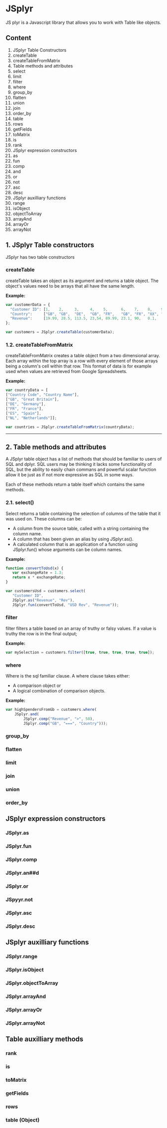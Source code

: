 # JSplyr
JS plyr is a Javascript library that allows you to work with Table like objects.

## Content

 1. JSplyr Table Constructors
   1. createTable
   2. createTableFromMatrix
 2. Table methods and attributes
   1. select
   2. limit
   3. filter
   4. where
   5. group_by
   6. flatten
   7. union
   8. join
   9. order_by
   10. table
   11. rows
   12. getFields
   13. toMatrix
   14. is
   15. rank
 3. JSplyr expression constructors
   1. as
   2. fun
   3. comp
   4. and
   5. or
   6. not
   7. asc
   7. desc
 4. JSplyr auxilliary functions
   1. range
   2. isObject
   3. objectToArray
   4. arrayAnd
   5. arrayOr
   6. arrayNot

## 1. JSplyr Table constructors
JSplyr has two table constructors

### createTable
createTable takes an object as its argument and returns a table object.
The object's values need to be arrays that all have the same length.

**Example:**
```javascript
var customerData = {
  "Customer ID": [1,    2,     3,     4,    5,      6,    7,    8,    9,    10],
  "Country":     ["GB", "GB",  "DE",  "GB", "FR",   "GB", "FR", "XX", "GB", "DE"],
  "Revenue":     [19.99, 28.5, 113.5, 23,54, 89.99, 23.1, 90,   0.1,   5,   4.99]
};

var customers = JSplyr.createTable(customerData);
```

### 1.2. createTableFromMatrix
createTableFromMatrix creates a table object from a two dimensional array.
Each array within the top array is a row with every element of those arrays being a column's cell within that row.
This format of data is for example used when values are retrieved from Google Spreadsheets.

**Example:**
```javascript
var countryData = [
["Country Code", "Country Name"],
["GB", "Great Britain"],
["DE", "Germany"],
["FR", "France"],
["ES", "Spain"],
["NL", "Netherlands"]];

var countries = JSplyr.createTableFromMatrix(countryData);
```
___

## 2. Table methods and attributes
A JSplyr table object has a list of methods that should be familiar to users of SQL and dplyr.
SQL users may be thinking it lacks some functionality of SQL, but the ability to easily chain commans and powerful scalar function allow it be just as if not more expressive as SQL in some ways.

Each of these methods return a table itself which contains the same methods.

### 2.1. select()
Select returns a table containing the selection of columns of the table that it was used on.
These columns can be:
 - A column from the source table, called with a string containing the column name.
 - A column that has been given an alias by using JSplyr.as().
 - A calculated column that is an application of a function using JSplyr.fun() whose arguments can be column names.

 **Example:**
 ```javascript
function convertToUsd(x) {
    var exchangeRate = 1.3;
    return x * exchangeRate;
}

var customersUsd = customers.select(
    "Customer ID",
    JSplyr.as("Revenue", "Rev"),
    JSplyr.fun(convertToUsd, "USD Rev", "Revenue"));
 ```

### filter
filter filters a table based on an array of truthy or falsy values.
If a value is truthy the row is in the final output;

**Example:**
```javascript
var mySelection = customers.filter([true, true, true, true, true]);
```

### where
Where is the sql familiar clause.
A where clause takes either:
 - A comparison object or
 - A logical combination of comparison objects.

**Example:**
```javascript
var highSpendersFromGb = customers.where(
    JSplyr.and(
        JSplyr.comp("Revenue", ">", 50),
        JSplyr.comp("GB", "===", "Country")));
```

### group_by
### flatten
### limit
### join
### union
### order_by
## JSplyr expression constructors

### JSplyr.as
### JSplyr.fun
### JSplyr.comp
### JSplyr.an##d
### JSplyr.or
### JSpyyr.not
### JSplyr.asc
### JSplyr.desc

## JSplyr auxilliary functions
### JSplyr.range
### JSplyr.isObject
### JSplyr.objectToArray
### JSplyr.arrayAnd
### JSplyr.arrayOr
### JSplyr.arrayNot

## Table auxilliary methods
### rank
### is
### toMatrix
### getFields
### rows
### table (Object)

